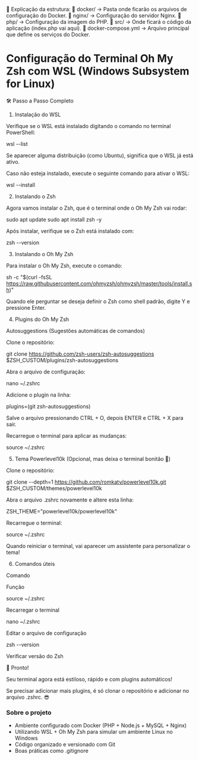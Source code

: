 📌 Explicação da estrutura:
🔹 docker/ → Pasta onde ficarão os arquivos de configuração do Docker.
🔹 nginx/ → Configuração do servidor Nginx.
🔹 php/ → Configuração da imagem do PHP.
🔹 src/ → Onde ficará o código da aplicação (index.php vai aqui).
🔹 docker-compose.yml → Arquivo principal que define os serviços do Docker.



# Configuração do Terminal Oh My Zsh com WSL (Windows Subsystem for Linux)

🛠️ Passo a Passo Completo

1. Instalação do WSL

Verifique se o WSL está instalado digitando o comando no terminal PowerShell:

wsl --list

Se aparecer alguma distribuição (como Ubuntu), significa que o WSL já está ativo.

Caso não esteja instalado, execute o seguinte comando para ativar o WSL:

wsl --install

2. Instalando o Zsh

Agora vamos instalar o Zsh, que é o terminal onde o Oh My Zsh vai rodar:

sudo apt update
sudo apt install zsh -y

Após instalar, verifique se o Zsh está instalado com:

zsh --version

3. Instalando o Oh My Zsh

Para instalar o Oh My Zsh, execute o comando:

sh -c "$(curl -fsSL https://raw.githubusercontent.com/ohmyzsh/ohmyzsh/master/tools/install.sh)"

Quando ele perguntar se deseja definir o Zsh como shell padrão, digite Y e pressione Enter.

4. Plugins do Oh My Zsh

Autosuggestions (Sugestões automáticas de comandos)

Clone o repositório:

git clone https://github.com/zsh-users/zsh-autosuggestions $ZSH_CUSTOM/plugins/zsh-autosuggestions

Abra o arquivo de configuração:

nano ~/.zshrc

Adicione o plugin na linha:

plugins=(git zsh-autosuggestions)

Salve o arquivo pressionando CTRL + O, depois ENTER e CTRL + X para sair.

Recarregue o terminal para aplicar as mudanças:

source ~/.zshrc

5. Tema Powerlevel10k (Opcional, mas deixa o terminal bonitão 🖤)

Clone o repositório:

git clone --depth=1 https://github.com/romkatv/powerlevel10k.git $ZSH_CUSTOM/themes/powerlevel10k

Abra o arquivo .zshrc novamente e altere esta linha:

ZSH_THEME="powerlevel10k/powerlevel10k"

Recarregue o terminal:

source ~/.zshrc

Quando reiniciar o terminal, vai aparecer um assistente para personalizar o tema!

6. Comandos úteis

Comando

Função

source ~/.zshrc

Recarregar o terminal

nano ~/.zshrc

Editar o arquivo de configuração

zsh --version

Verificar versão do Zsh

🚀 Pronto!

Seu terminal agora está estiloso, rápido e com plugins automáticos!

Se precisar adicionar mais plugins, é só clonar o repositório e adicionar no arquivo .zshrc. 😎

### Sobre o projeto
- Ambiente configurado com Docker (PHP + Node.js + MySQL + Nginx)
- Utilizando WSL + Oh My Zsh para simular um ambiente Linux no Windows
- Código organizado e versionado com Git
- Boas práticas como .gitignore


